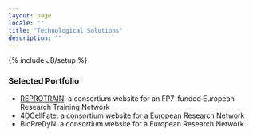```yaml
---
layout: page
locale: ""
title: "Technological Solutions"
description: ""
---
```

{% include JB/setup %}

### Selected Portfolio

* [REPROTRAIN](http://reprotrain.eu): a consortium website for an FP7-funded European Research Training Network
* 4DCellFate: a consortium website for a European Research Network 
* BioPreDyN: a consortium website for a European Research Network
